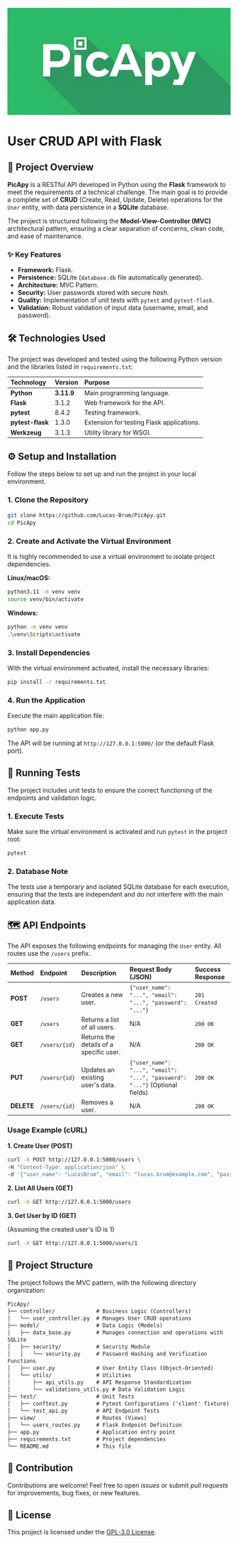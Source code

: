 ![Logo](img/logo.jpg)
# User CRUD API with Flask

## 🚀 Project Overview

**PicApy** is a RESTful API developed in Python using the **Flask** framework to meet the requirements of a technical challenge. The main goal is to provide a complete set of **CRUD** (Create, Read, Update, Delete) operations for the `User` entity, with data persistence in a **SQLite** database.

The project is structured following the **Model-View-Controller (MVC)** architectural pattern, ensuring a clear separation of concerns, clean code, and ease of maintenance.

### ✨ Key Features

*   **Framework:** Flask.
*   **Persistence:** SQLite (`database.db` file automatically generated).
*   **Architecture:** MVC Pattern.
*   **Security:** User passwords stored with secure *hash*.
*   **Quality:** Implementation of unit tests with `pytest` and `pytest-flask`.
*   **Validation:** Robust validation of input data (username, email, and password).

## 🛠️ Technologies Used

The project was developed and tested using the following Python version and the libraries listed in `requirements.txt`:

| Technology | Version | Purpose |
| :--- | :--- | :--- |
| **Python** | **3.11.9** | Main programming language. |
| **Flask** | 3.1.2 | Web framework for the API. |
| **pytest** | 8.4.2 | Testing framework. |
| **pytest-flask** | 1.3.0 | Extension for testing Flask applications. |
| **Werkzeug** | 3.1.3 | Utility library for WSGI. |

## ⚙️ Setup and Installation

Follow the steps below to set up and run the project in your local environment.

### 1. Clone the Repository

```bash
git clone https://github.com/Lucas-Brum/PicApy.git
cd PicApy
```

### 2. Create and Activate the Virtual Environment

It is highly recommended to use a virtual environment to isolate project dependencies.

**Linux/macOS:**
```bash
python3.11 -m venv venv
source venv/bin/activate
```

**Windows:**
```bash
python -m venv venv
.\venv\Scripts\activate
```

### 3. Install Dependencies

With the virtual environment activated, install the necessary libraries:

```bash
pip install -r requirements.txt
```

### 4. Run the Application

Execute the main application file:

```bash
python app.py
```

The API will be running at `http://127.0.0.1:5000/` (or the default Flask port).

## 🧪 Running Tests

The project includes unit tests to ensure the correct functioning of the endpoints and validation logic.

### 1. Execute Tests

Make sure the virtual environment is activated and run `pytest` in the project root:

```bash
pytest
```

### 2. Database Note

The tests use a temporary and isolated SQLite database for each execution, ensuring that the tests are independent and do not interfere with the main application data.

## 🗺️ API Endpoints

The API exposes the following endpoints for managing the `User` entity. All routes use the `/users` prefix.

| Method | Endpoint | Description | Request Body (JSON) | Success Response |
| :--- | :--- | :--- | :--- | :--- |
| **POST** | `/users` | Creates a new user. | `{"user_name": "...", "email": "...", "password": "..."}` | `201 Created` |
| **GET** | `/users` | Returns a list of all users. | N/A | `200 OK` |
| **GET** | `/users/{id}` | Returns the details of a specific user. | N/A | `200 OK` |
| **PUT** | `/users/{id}` | Updates an existing user's data. | `{"user_name": "...", "email": "...", "password": "..."}` (Optional fields) | `200 OK` |
| **DELETE** | `/users/{id}` | Removes a user. | N/A | `200 OK` |

### Usage Example (cURL)

**1. Create User (POST)**

```bash
curl -X POST http://127.0.0.1:5000/users \
-H "Content-Type: application/json" \
-d '{"user_name": "LucasBrum", "email": "lucas.brum@example.com", "password": "SecurePassword123"}'
```

**2. List All Users (GET)**

```bash
curl -X GET http://127.0.0.1:5000/users
```

**3. Get User by ID (GET)**

(Assuming the created user's ID is 1)
```bash
curl -X GET http://127.0.0.1:5000/users/1
```

## 📐 Project Structure

The project follows the MVC pattern, with the following directory organization:

```
PicApy/
├── controller/             # Business Logic (Controllers)
│   └── user_controller.py  # Manages User CRUD operations
├── model/                  # Data Logic (Models)
│   ├── data_base.py        # Manages connection and operations with SQLite
│   ├── security/           # Security Module
│   │   └── security.py     # Password Hashing and Verification Functions
│   ├── user.py             # User Entity Class (Object-Oriented)
│   └── utils/              # Utilities
│       ├── api_utils.py    # API Response Standardization
│       └── validations_utils.py # Data Validation Logic
├── test/                   # Unit Tests
│   ├── conftest.py         # Pytest Configurations ('client' fixture)
│   └── test_api.py         # API Endpoint Tests
├── view/                   # Routes (Views)
│   └── users_routes.py     # Flask Endpoint Definition
├── app.py                  # Application entry point
├── requirements.txt        # Project dependencies
└── README.md               # This file
```

## 🤝 Contribution

Contributions are welcome! Feel free to open *issues* or submit *pull requests* for improvements, bug fixes, or new features.

## 📄 License

This project is licensed under the [GPL-3.0 License](LICENSE).

